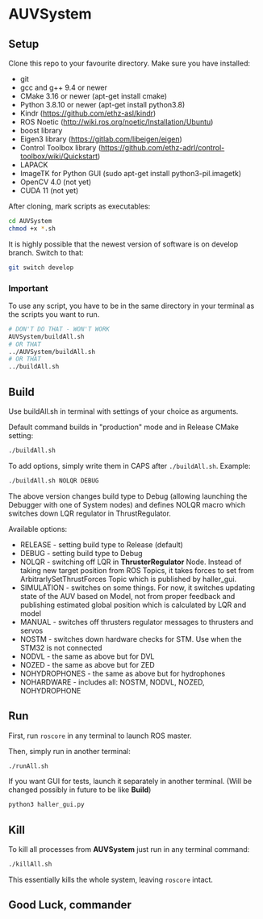 # AUVSystem

## Setup

Clone this repo to your favourite directory.
Make sure you have installed:

- git
- gcc and g++ 9.4 or newer
- CMake 3.16 or newer (apt-get install cmake)
- Python 3.8.10 or newer (apt-get install python3.8)
- Kindr (https://github.com/ethz-asl/kindr)
- ROS Noetic (http://wiki.ros.org/noetic/Installation/Ubuntu)
- boost library
- Eigen3 library (https://gitlab.com/libeigen/eigen)
- Control Toolbox library (https://github.com/ethz-adrl/control-toolbox/wiki/Quickstart)
- LAPACK
- ImageTK for Python GUI (sudo apt-get install python3-pil.imagetk)
- OpenCV 4.0 (not yet)
- CUDA 11 (not yet)

After cloning, mark scripts as executables:

```bash
cd AUVSystem
chmod +x *.sh
```

It is highly possible that the newest version of software is on develop branch. Switch to that:

```bash
git switch develop
```

### Important

To use any script, you have to be in the same directory in your terminal as the scripts you want to run.

```bash
# DON'T DO THAT - WON'T WORK
AUVSystem/buildAll.sh
# OR THAT
../AUVSystem/buildAll.sh
# OR THAT
../buildAll.sh
```

## Build

Use buildAll.sh in terminal with settings of your choice as arguments.

Default command builds in "production" mode and in Release CMake setting:

```bash
./buildAll.sh
```

To add options, simply write them in CAPS after ```./buildAll.sh```. Example:

```bash
./buildAll.sh NOLQR DEBUG
```

The above version changes build type to Debug (allowing launching the Debugger with one of System nodes) and defines NOLQR macro which switches down LQR regulator in ThrustRegulator.

Available options:

- RELEASE - setting build type to Release (default)
- DEBUG - setting build type to Debug
- NOLQR - switching off LQR in **ThrusterRegulator** Node. Instead of taking new target position from ROS Topics, it takes forces to set from ArbitrarlySetThrustForces Topic which is published by haller_gui.
- SIMULATION - switches on some things. For now, it switches updating state of the AUV based on Model, not from proper feedback and publishing estimated global position which is calculated by LQR and model
- MANUAL - switches off thrusters regulator messages to thrusters and servos
- NOSTM - switches down hardware checks for STM. Use when the STM32 is not connected
- NODVL - the same as above but for DVL
- NOZED - the same as above but for ZED
- NOHYDROPHONES - the same as above but for hydrophones
- NOHARDWARE - includes all: NOSTM, NODVL, NOZED, NOHYDROPHONE

## Run

First, run ```roscore``` in any terminal to launch ROS master.

Then, simply run in another terminal:

```bash
./runAll.sh
```

If you want GUI for tests, launch it separately in another terminal. (Will be changed possibly in future to be like **Build**)

```bash
python3 haller_gui.py
```

## Kill

To kill all processes from **AUVSystem** just run in any terminal command:

```bash
./killAll.sh
```

This essentially kills the whole system, leaving ```roscore``` intact.

## Good Luck, commander
